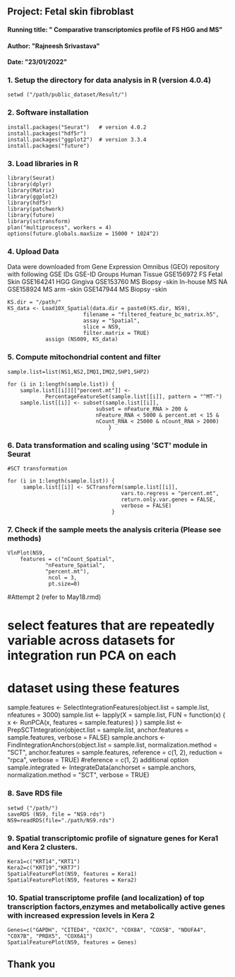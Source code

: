 ## Project: Fetal skin fibroblast
#### Running title: " Comparative transcriptomics profile of FS HGG and MS"
#### Author: "Rajneesh Srivastava"
#### Date: "23/01/2022"

### 1. Setup the directory for data analysis in R (version 4.0.4)
```setwd ("/path/public_dataset/Result/")```

### 2. Software installation
```
install.packages("Seurat")   # version 4.0.2
install.packages("hdf5r")
install.packages("ggplot2")  # version 3.3.4
install.packages("future")
```
### 3. Load libraries in R
```
library(Seurat)
library(dplyr)
library(Matrix)
library(ggplot2)
library(hdf5r)
library(patchwork)
library(future)
library(sctransform)
plan("multiprocess", workers = 4)
options(future.globals.maxSize = 15000 * 1024^2)
```

### 4. Upload Data
Data were downloaded from Gene Expression Omnibus (GEO) repository with following GSE IDs
GSE-ID	Groups	Human Tissue
GSE156972	FS	Fetal Skin
GSE164241	HGG	Gingiva
GSE153760	MS	Biopsy -skin
In-house	MS	NA
GSE158924	MS	arm -skin
GSE147944	MS	Biopsy -skin

```
KS.dir = "/path/"                                             
KS_data <- Load10X_Spatial(data.dir = paste0(KS.dir, NS9),
						filename = "filtered_feature_bc_matrix.h5", 
						assay = "Spatial", 
						slice = NS9, 
						filter.matrix = TRUE)
            assign (NS009, KS_data)
```
### 5. Compute mitochondrial content and filter
```
sample.list=list(NS1,NS2,IMQ1,IMQ2,SHP1,SHP2)

for (i in 1:length(sample.list)) {
    sample.list[[i]][["percent.mt"]] <-
            PercentageFeatureSet(sample.list[[i]], pattern = "^MT-")
    sample.list[[i]] <- subset(sample.list[[i]], 
                            subset = nFeature_RNA > 200 & 
                            nFeature_RNA < 5000 & percent.mt < 15 & 
                            nCount_RNA < 25000 & nCount_RNA > 2000)
                                }
```
### 6. Data transformation and scaling using 'SCT' module in Seurat
```
#SCT transformation

for (i in 1:length(sample.list)) {
     sample.list[[i]] <- SCTransform(sample.list[[i]],
                                    vars.to.regress = "percent.mt", 
                                    return.only.var.genes = FALSE,
                                    verbose = FALSE)
                                 }
```
### 7. Check if the sample meets the analysis criteria (Please see methods)
```
VlnPlot(NS9, 
	features = c("nCount_Spatial",
			"nFeature_Spatial",     
			"percent.mt"), 
			 ncol = 3, 
			 pt.size=0)
```

#Attempt 2 (refer to May18.rmd)
# select features that are repeatedly variable across datasets for integration run PCA on each
# dataset using these features
sample.features <- SelectIntegrationFeatures(object.list = sample.list, nfeatures = 3000)
sample.list <- lapply(X = sample.list, FUN = function(x) {
                                x <- RunPCA(x, features = sample.features)
                                                         } )
sample.list <- PrepSCTIntegration(object.list = sample.list, anchor.features = sample.features, verbose = FALSE)
sample.anchors <- FindIntegrationAnchors(object.list = sample.list, normalization.method = "SCT", anchor.features = sample.features, reference = c(1, 2), reduction = "rpca", verbose = TRUE)
#reference = c(1, 2) additional option
sample.integrated <- IntegrateData(anchorset = sample.anchors, normalization.method = "SCT", verbose = TRUE)

### 8. Save RDS file
```
setwd ("/path/")
saveRDS (NS9, file = "NS9.rds")
NS9=readRDS(file="./path/NS9.rds")
```
### 9. Spatial transcriptomic profile of signature genes for Kera1 and Kera 2 clusters.
```
Kera1=c("KRT14","KRT1")
Kera2=c("KRT19","KRT7")
SpatialFeaturePlot(NS9, features = Kera1)
SpatialFeaturePlot(NS9, features = Kera2)
```
### 10. Spatial transcriptome profile (and localization) of top transcription factors,enzymes and metabolically active genes with increased expression levels in Kera 2
```
Genes=c("GAPDH", "CITED4", "COX7C", "COX8A", "COX5B", "NDUFA4", "COX7B", "PRDX5", "COX6A1")
SpatialFeaturePlot(NS9, features = Genes)
```
## Thank you
